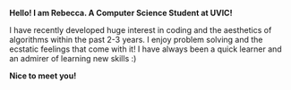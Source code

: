 **Hello! I am Rebecca. A Computer Science Student at UVIC!**

I have recently developed huge interest in coding and the aesthetics of algorithms within the past 2-3 years. I enjoy problem solving and the ecstatic feelings that come with it! I have always been a quick learner and an admirer of learning new skills :) 

**Nice to meet you!**
<!---
127reboouting/127reboouting is a ✨ special ✨ repository because its `README.md` (this file) appears on your GitHub profile.
You can click the Preview link to take a look at your changes.
--->
